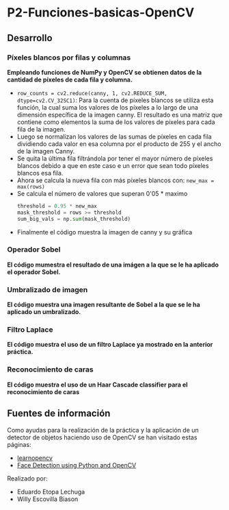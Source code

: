 # P2-Funciones-basicas-OpenCV

## Desarrollo

### Píxeles blancos por filas y columnas
**Empleando funciones de NumPy y OpenCV se obtienen datos de la cantidad de píxeles de cada fila y columna.**
- `row_counts = cv2.reduce(canny, 1, cv2.REDUCE_SUM, dtype=cv2.CV_32SC1)`: Para la cuenta de píxeles blancos se utiliza esta función, la cual suma los valores de los píxeles a lo largo de una dimensión específica de la imagen canny. El resultado es una matriz que contiene como elementos la suma de los valores de píxeles para cada fila de la imagen.
- Luego se normalizan los valores de las sumas de píxeles en cada fila dividiendo cada valor en esa columna por el producto de 255 y el ancho de la imagen Canny.
- Se quita la última fila filtrándola por tener el mayor número de píxeles blancos  debido a que en este caso e un error que sean todo píxeles blancos esa fila.
- Ahora se calcula la nueva fila con más píxeles blancos con: `new_max = max(rows)`
- Se calcula el número de valores que superan 0'05 * maximo
  ```py
  threshold = 0.95 * new_max
  mask_threshold = rows >= threshold
  sum_big_vals = np.sum(mask_threshold)
  ```
- Finalmente el código muestra la imagen de canny y su gráfica
  

### Operador Sobel
**El código mumestra el resultado de una imágen a la que se le ha aplicado el operador Sobel.**



### Umbralizado de imagen
**El código muestra una imagen resultante de Sobel a la que se le ha aplicado un umbralizado.**


### Filtro Laplace
**El código muestra el uso de un filtro Laplace ya mostrado en la anterior práctica.**

### Reconocimiento de caras
**El código muestra el uso de un Haar Cascade classifier para el reconocimiento de caras**



## Fuentes de información

Como ayudas para la realización de la práctica y la aplicación de un detector de objetos haciendo uso de OpenCV se han visitado estas páginas:
- [learnopencv](https://learnopencv.com/image-filtering-using-convolution-in-opencv/#gauss-blur-opencv)
- [Face Detection using Python and OpenCV](https://www.geeksforgeeks.org/face-detection-using-python-and-opencv-with-webcam/?ref=lbp)

Realizado por:
- Eduardo Etopa Lechuga
- Willy Escovilla Biason


